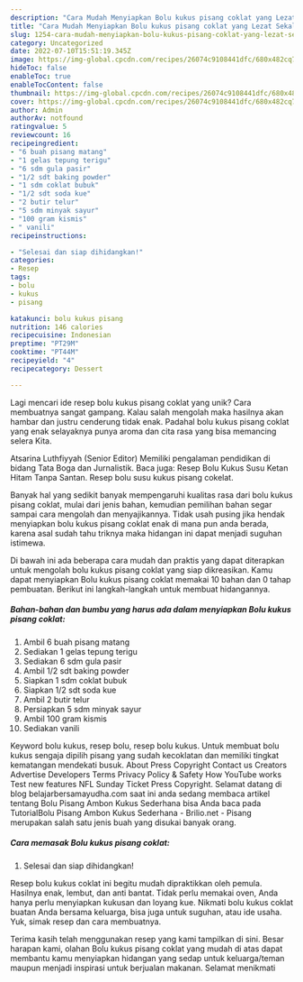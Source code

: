 ```yaml
---
description: "Cara Mudah Menyiapkan Bolu kukus pisang coklat yang Lezat Sekali"
title: "Cara Mudah Menyiapkan Bolu kukus pisang coklat yang Lezat Sekali"
slug: 1254-cara-mudah-menyiapkan-bolu-kukus-pisang-coklat-yang-lezat-sekali
category: Uncategorized
date: 2022-07-10T15:51:19.345Z
image: https://img-global.cpcdn.com/recipes/26074c9108441dfc/680x482cq70/bolu-kukus-pisang-coklat-foto-resep-utama.jpg
hideToc: false
enableToc: true
enableTocContent: false
thumbnail: https://img-global.cpcdn.com/recipes/26074c9108441dfc/680x482cq70/bolu-kukus-pisang-coklat-foto-resep-utama.jpg
cover: https://img-global.cpcdn.com/recipes/26074c9108441dfc/680x482cq70/bolu-kukus-pisang-coklat-foto-resep-utama.jpg
author: Admin
authorAv: notfound
ratingvalue: 5
reviewcount: 16
recipeingredient:
- "6 buah pisang matang"
- "1 gelas tepung terigu"
- "6 sdm gula pasir"
- "1/2 sdt baking powder"
- "1 sdm coklat bubuk"
- "1/2 sdt soda kue"
- "2 butir telur"
- "5 sdm minyak sayur"
- "100 gram kismis"
- " vanili"
recipeinstructions:

- "Selesai dan siap dihidangkan!"
categories:
- Resep
tags:
- bolu
- kukus
- pisang

katakunci: bolu kukus pisang 
nutrition: 146 calories
recipecuisine: Indonesian
preptime: "PT29M"
cooktime: "PT44M"
recipeyield: "4"
recipecategory: Dessert

---
```





Lagi mencari ide resep bolu kukus pisang coklat yang unik? Cara membuatnya sangat gampang. Kalau salah mengolah maka hasilnya akan hambar dan justru cenderung tidak enak. Padahal bolu kukus pisang coklat yang enak selayaknya punya aroma dan cita rasa yang bisa memancing selera Kita.





Atsarina Luthfiyyah (Senior Editor) Memiliki pengalaman pendidikan di bidang Tata Boga dan Jurnalistik. Baca juga: Resep Bolu Kukus Susu Ketan Hitam Tanpa Santan. Resep bolu susu kukus pisang cokelat.

Banyak hal yang sedikit banyak mempengaruhi kualitas rasa dari bolu kukus pisang coklat, mulai dari jenis bahan, kemudian pemilihan bahan segar sampai cara mengolah dan menyajikannya. Tidak usah pusing jika hendak menyiapkan bolu kukus pisang coklat enak di mana pun anda berada, karena asal sudah tahu triknya maka hidangan ini dapat menjadi suguhan istimewa.






Di bawah ini ada beberapa cara mudah dan praktis yang dapat diterapkan untuk mengolah bolu kukus pisang coklat yang siap dikreasikan. Kamu dapat menyiapkan Bolu kukus pisang coklat memakai 10 bahan dan 0 tahap pembuatan. Berikut ini langkah-langkah untuk membuat hidangannya.

<!--inarticleads1-->

##### Bahan-bahan dan bumbu yang harus ada dalam menyiapkan Bolu kukus pisang coklat:

1. Ambil 6 buah pisang matang
1. Sediakan 1 gelas tepung terigu
1. Sediakan 6 sdm gula pasir
1. Ambil 1/2 sdt baking powder
1. Siapkan 1 sdm coklat bubuk
1. Siapkan 1/2 sdt soda kue
1. Ambil 2 butir telur
1. Persiapkan 5 sdm minyak sayur
1. Ambil 100 gram kismis
1. Sediakan  vanili


Keyword bolu kukus, resep bolu, resep bolu kukus. Untuk membuat bolu kukus sengaja dipilih pisang yang sudah kecoklatan dan memiliki tingkat kematangan mendekati busuk. About Press Copyright Contact us Creators Advertise Developers Terms Privacy Policy &amp; Safety How YouTube works Test new features NFL Sunday Ticket Press Copyright. Selamat datang di blog belajarbersamayudha.com saat ini anda sedang membaca artikel tentang Bolu Pisang Ambon Kukus Sederhana bisa Anda baca pada TutorialBolu Pisang Ambon Kukus Sederhana - Brilio.net - Pisang merupakan salah satu jenis buah yang disukai banyak orang. 

<!--inarticleads2-->

##### Cara memasak Bolu kukus pisang coklat:


1. Selesai dan siap dihidangkan!

Resep bolu kukus coklat ini begitu mudah dipraktikkan oleh pemula. Hasilnya enak, lembut, dan anti bantat. Tidak perlu memakai oven, Anda hanya perlu menyiapkan kukusan dan loyang kue. Nikmati bolu kukus coklat buatan Anda bersama keluarga, bisa juga untuk suguhan, atau ide usaha. Yuk, simak resep dan cara membuatnya. 

Terima kasih telah menggunakan resep yang kami tampilkan di sini. Besar harapan kami, olahan Bolu kukus pisang coklat yang mudah di atas dapat membantu kamu menyiapkan hidangan yang sedap untuk keluarga/teman maupun menjadi inspirasi untuk berjualan makanan. Selamat menikmati
